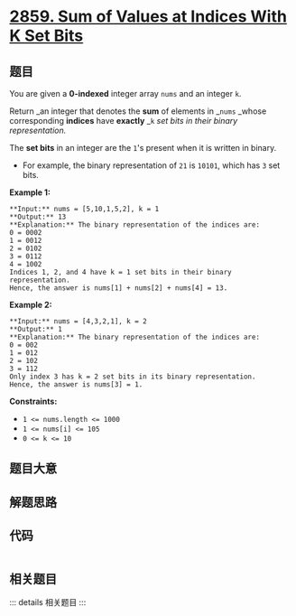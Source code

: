 # [2859. Sum of Values at Indices With K Set Bits](https://leetcode.com/problems/sum-of-values-at-indices-with-k-set-bits)

## 题目

You are given a **0-indexed** integer array `nums` and an integer `k`.

Return _an integer that denotes the **sum** of elements in _`nums` _whose
corresponding **indices** have **exactly** _`k` _set bits in their binary
representation._

The **set bits** in an integer are the `1`'s present when it is written in
binary.

  * For example, the binary representation of `21` is `10101`, which has `3` set bits.



**Example 1:**

    
    
    **Input:** nums = [5,10,1,5,2], k = 1
    **Output:** 13
    **Explanation:** The binary representation of the indices are: 
    0 = 0002
    1 = 0012
    2 = 0102
    3 = 0112
    4 = 1002 
    Indices 1, 2, and 4 have k = 1 set bits in their binary representation.
    Hence, the answer is nums[1] + nums[2] + nums[4] = 13.

**Example 2:**

    
    
    **Input:** nums = [4,3,2,1], k = 2
    **Output:** 1
    **Explanation:** The binary representation of the indices are:
    0 = 002
    1 = 012
    2 = 102
    3 = 112
    Only index 3 has k = 2 set bits in its binary representation.
    Hence, the answer is nums[3] = 1.
    



**Constraints:**

  * `1 <= nums.length <= 1000`
  * `1 <= nums[i] <= 105`
  * `0 <= k <= 10`


## 题目大意

## 解题思路

## 代码

```javascript

```

## 相关题目

::: details 相关题目
:::
